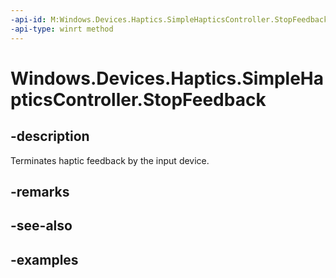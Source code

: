```yaml
---
-api-id: M:Windows.Devices.Haptics.SimpleHapticsController.StopFeedback
-api-type: winrt method
---
```


<!-- Method syntax.
public void SimpleHapticsController.StopFeedback()
-->

# Windows.Devices.Haptics.SimpleHapticsController.StopFeedback

## -description

Terminates haptic feedback by the input device.

## -remarks

## -see-also

## -examples

